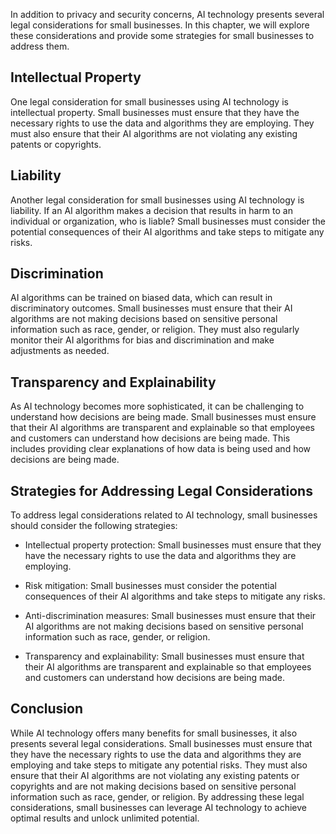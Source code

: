 
In addition to privacy and security concerns, AI technology presents several legal considerations for small businesses. In this chapter, we will explore these considerations and provide some strategies for small businesses to address them.

Intellectual Property
---------------------

One legal consideration for small businesses using AI technology is intellectual property. Small businesses must ensure that they have the necessary rights to use the data and algorithms they are employing. They must also ensure that their AI algorithms are not violating any existing patents or copyrights.

Liability
---------

Another legal consideration for small businesses using AI technology is liability. If an AI algorithm makes a decision that results in harm to an individual or organization, who is liable? Small businesses must consider the potential consequences of their AI algorithms and take steps to mitigate any risks.

Discrimination
--------------

AI algorithms can be trained on biased data, which can result in discriminatory outcomes. Small businesses must ensure that their AI algorithms are not making decisions based on sensitive personal information such as race, gender, or religion. They must also regularly monitor their AI algorithms for bias and discrimination and make adjustments as needed.

Transparency and Explainability
-------------------------------

As AI technology becomes more sophisticated, it can be challenging to understand how decisions are being made. Small businesses must ensure that their AI algorithms are transparent and explainable so that employees and customers can understand how decisions are being made. This includes providing clear explanations of how data is being used and how decisions are being made.

Strategies for Addressing Legal Considerations
----------------------------------------------

To address legal considerations related to AI technology, small businesses should consider the following strategies:

* Intellectual property protection: Small businesses must ensure that they have the necessary rights to use the data and algorithms they are employing.

* Risk mitigation: Small businesses must consider the potential consequences of their AI algorithms and take steps to mitigate any risks.

* Anti-discrimination measures: Small businesses must ensure that their AI algorithms are not making decisions based on sensitive personal information such as race, gender, or religion.

* Transparency and explainability: Small businesses must ensure that their AI algorithms are transparent and explainable so that employees and customers can understand how decisions are being made.

Conclusion
----------

While AI technology offers many benefits for small businesses, it also presents several legal considerations. Small businesses must ensure that they have the necessary rights to use the data and algorithms they are employing and take steps to mitigate any potential risks. They must also ensure that their AI algorithms are not violating any existing patents or copyrights and are not making decisions based on sensitive personal information such as race, gender, or religion. By addressing these legal considerations, small businesses can leverage AI technology to achieve optimal results and unlock unlimited potential.

